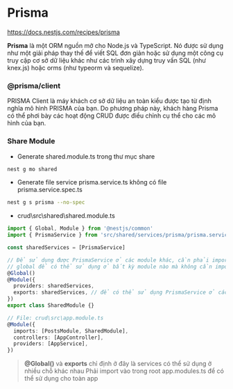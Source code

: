 # Prisma

https://docs.nestjs.com/recipes/prisma


**Prisma** là một ORM nguồn mở cho Node.js và TypeScript. Nó được sử dụng như một giải pháp thay thế để viết SQL đơn giản hoặc sử dụng một công cụ truy cập cơ sở dữ liệu khác như các trình xây dựng truy vấn SQL (như knex.js) hoặc orms (như typeorm và sequelize).




### @prisma/client
PRISMA Client là máy khách cơ sở dữ liệu an toàn kiểu được tạo từ định nghĩa mô hình PRISMA của bạn. Do phương pháp này, khách hàng Prisma có thể phơi bày các hoạt động CRUD được điều chỉnh cụ thể cho các mô hình của bạn.


### Share Module

- Generate shared.module.ts trong thư mục share
```bash
nest g mo shared
```

- Generate file service prisma.service.ts không có file prisma.service.spec.ts
```bash
nest g s prisma --no-spec
```

- crud\src\shared\shared.module.ts

```ts
import { Global, Module } from '@nestjs/common'
import { PrismaService } from 'src/shared/services/prisma/prisma.service'

const sharedServices = [PrismaService]

// Để sử dụng được PrismaService ở các module khác, cần phải import SharedModule vào module đó
// global để có thể sử dụng ở bất kỳ module nào mà không cần import SharedModule vào module đó
@Global()
@Module({
  providers: sharedServices,
  exports: sharedServices, // để có thể sử dụng PrismaService ở các module khác
})
export class SharedModule {}

// File: crud\src\app.module.ts
@Module({
  imports: [PostsModule, SharedModule],
  controllers: [AppController],
  providers: [AppService],
})

```

> **@Global()** và **exports** chỉ định ở đây là services có thể sử dụng ở nhiều chỗ khác nhau
> Phải import vào trong root app.modules.ts để có thể sử dụng cho toàn app